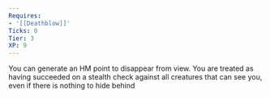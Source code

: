 ```yaml
---
Requires:
- '[[Deathblow]]'
Ticks: 0
Tier: 3
XP: 9
---
```


You can generate an HM point to disappear from view. You are treated as having succeeded on a stealth check against all creatures that can see you, even if there is nothing to hide behind